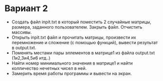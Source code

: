 # Вариант 2
- Создать файл inpit.txt в который поместить 2 случайные матрицы, размера, заданного пользователем. Закрыть файл. Отчистить массивы.
- Открыть inpit.txt файл и прочитать матрицы, произвести их перемножение и сложение (с помощью функций), вывести результат в output.txt.
- Поменять местами пары эллементов в матрице1 из файла output.txt (1и2,3и4,5и6 итд..)
- Найти номер минимального значения в матрице1 и найти колличество нечетных чисел в ней.
- Замерить время работы программы и вывести на экран.

